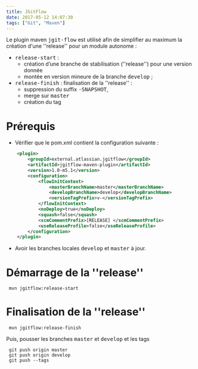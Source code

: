 ```yaml
---
title: JGitFlow
date: 2017-05-12 14:07:30
tags: ["Git", "Maven"]
---
```

Le plugin maven <tt>jgit-flow</tt> est utilisé afin de simplifier au maximum la création d'une ''release'' pour un module autonome :
* <tt>release-start</tt> :
  * création d’une branche de stabilisation (''release'') pour une version donnée
  * montée en version mineure de la branche <tt>develop</tt> ;
* <tt>release-finish</tt> : finalisation de la ''release'' :
  * suppression du suffix <tt>-SNAPSHOT</tt>,
  * merge sur <tt>master</tt>
  * création du tag

# Prérequis
* Vérifier que le pom.xml contient la configuration suivante :
```xml
    <plugin>
        <groupId>external.atlassian.jgitflow</groupId>
        <artifactId>jgitflow-maven-plugin</artifactId>
        <version>1.0-m5.1</version>
        <configuration>
            <flowInitContext>
                <masterBranchName>master</masterBranchName>
                <developBranchName>develop</developBranchName>
                <versionTagPrefix>v-</versionTagPrefix>
            </flowInitContext>
            <noDeploy>true</noDeploy>
            <squash>false</squash>
            <scmCommentPrefix>[RELEASE] </scmCommentPrefix>
            <useReleaseProfile>false</useReleaseProfile>
        </configuration>
    </plugin>
```
* Avoir les branches locales <tt>develop</tt> et <tt>master</tt> à jour.

# Démarrage de la ''release''
```
 mvn jgitflow:release-start
```
# Finalisation de la ''release''
```
 mvn jgitflow:release-finish
```
Puis, pousser les branches <tt>master</tt> et <tt>develop</tt> et les tags


```
 git push origin master
 git push origin develop
 git push --tags
 ```
